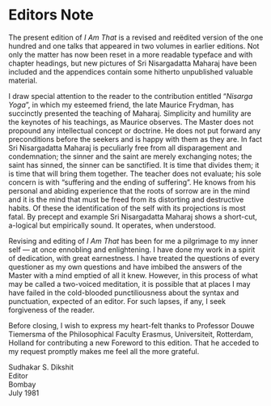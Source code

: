 # Editors Note

The present edition of *I Am That* is a revised and reëdited version of the one hundred and one talks that appeared in two volumes in earlier editions. Not only the matter has now been reset in a more readable typeface and with chapter headings, but new pictures of Sri Nisargadatta Maharaj have been included and the appendices contain some hitherto unpublished valuable material.

I draw special attention to the reader to the contribution entitled “*Nisarga Yoga*”, in which my esteemed friend, the late Maurice Frydman, has succinctly presented the teaching of Maharaj. Simplicity and humility are the keynotes of his teachings, as Maurice observes. The Master does not propound any intellectual concept or doctrine. He does not put forward any preconditions before the seekers and is happy with them as they are. In fact Sri Nisargadatta Maharaj is peculiarly free from all disparagement and condemnation; the sinner and the saint are merely exchanging notes; the saint has sinned, the sinner can be sanctified. It is time that divides them; it is time that will bring them together. The teacher does not evaluate; his sole concern is with “suffering and the ending of suffering”. He knows from his personal and abiding experience that the roots of sorrow are in the mind and it is the mind that must be freed from its distorting and destructive habits. Of these the identification of the self with its projections is most fatal. By precept and example Sri Nisargadatta Maharaj shows a short-cut, a-logical but empirically sound. It operates, when understood.

Revising and editing of *I Am That* has been for me a pilgrimage to my inner self — at once ennobling and enlightening. I have done my work in a spirit of dedication, with great earnestness. I have treated the questions of every questioner as my own questions and have imbibed the answers of the Master with a mind emptied of all it knew. However, in this process of what may be called a two-voiced meditation, it is possible that at places I may have failed in the cold-blooded punctiliousness about the syntax and punctuation, expected of an editor. For such lapses, if any, I seek forgiveness of the reader.

Before closing, I wish to express my heart-felt thanks to Professor Douwe Tiemersma of the Philosophical Faculty Erasmus, Universiteit, Rotterdam, Holland for contributing a new Foreword to this edition. That he acceded to my request promptly makes me feel all the more grateful.

Sudhakar S. Dikshit  
Editor  
Bombay  
July 1981